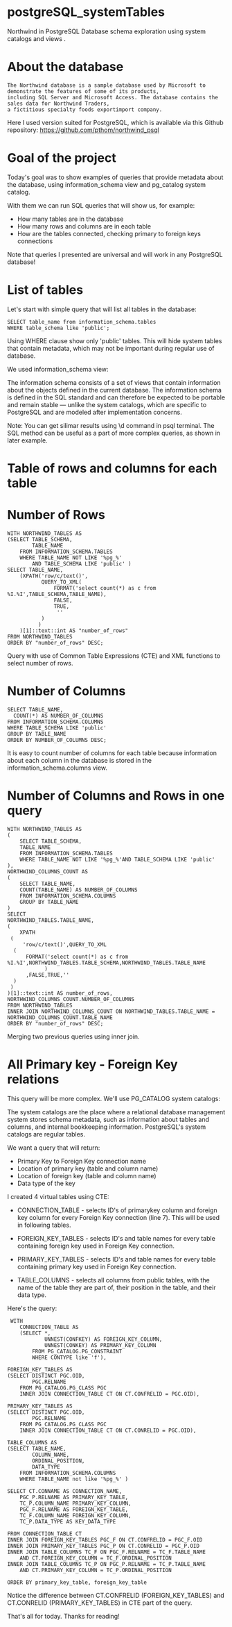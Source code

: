 # postgreSQL_systemTables
Northwind in PostgreSQL Database schema exploration using system catalogs and views .

# About the database

    The Northwind database is a sample database used by Microsoft to demonstrate the features of some of its products,
    including SQL Server and Microsoft Access. The database contains the sales data for Northwind Traders,
    a fictitious specialty foods exportimport company. 

Here I used version suited for PostgreSQL, which is available via this Github repository:
https://github.com/pthom/northwind_psql


# Goal of the project

Today's goal was to show examples of queries that provide metadata about the database, using information_schema view and pg_catalog system catalog.


With them we can run SQL queries that will show us, for example:

- How many tables are in the database
- How many rows and columns are in each table
- How are the tables connected, checking primary to foreign keys connections


Note that queries I presented are universal and will work in any PostgreSQL database!

# List of tables

Let's start with simple query that will list all tables in the database: 

    SELECT table_name from information_schema.tables
    WHERE table_schema like 'public';
Using WHERE clause show only 'public' tables. This will hide system tables that contain metadata, which may not be important during regular use of database.

 We used information_schema view:

The information schema consists of a set of views that contain information about the objects defined in the current database. The information schema is defined in the SQL standard and can therefore be expected to be portable and remain stable — unlike the system catalogs, which are specific to PostgreSQL and are modeled after implementation concerns. 

Note: You can get silimar results using \d command in psql terminal. The SQL method can be useful as a part of more complex queries, as shown in later example. 

# Table of rows and columns for each table
# Number of Rows 
    WITH NORTHWIND_TABLES AS
	(SELECT TABLE_SCHEMA,
			TABLE_NAME
		FROM INFORMATION_SCHEMA.TABLES
		WHERE TABLE_NAME NOT LIKE '%pg_%'
			AND TABLE_SCHEMA LIKE 'public' )
    SELECT TABLE_NAME,
    	(XPATH('row/c/text()',
    		   QUERY_TO_XML(
    			   FORMAT('select count(*) as c from %I.%I',TABLE_SCHEMA,TABLE_NAME),
    			   FALSE,
    			   TRUE,
    				''
    		   )
    		  )
    	)[1]::text::int AS "number_of_rows"
    FROM NORTHWIND_TABLES
    ORDER BY "number_of_rows" DESC;
Query with use of Common Table Expressions (CTE) and XML functions to select number of rows.

# Number of Columns

    SELECT TABLE_NAME,
      COUNT(*) AS NUMBER_OF_COLUMNS
    FROM INFORMATION_SCHEMA.COLUMNS
    WHERE TABLE_SCHEMA LIKE 'public'
    GROUP BY TABLE_NAME
    ORDER BY NUMBER_OF_COLUMNS DESC;
It is easy to count number of columns for each table because information about each column in the database is stored in the information_schema.columns view.

# Number of Columns and Rows in one query

    WITH NORTHWIND_TABLES AS
    (
    	SELECT TABLE_SCHEMA,
    	TABLE_NAME
    	FROM INFORMATION_SCHEMA.TABLES
    	WHERE TABLE_NAME NOT LIKE '%pg_%'AND TABLE_SCHEMA LIKE 'public'
    ),
    NORTHWIND_COLUMNS_COUNT AS
    (
    	SELECT TABLE_NAME,
    	COUNT(TABLE_NAME) AS NUMBER_OF_COLUMNS
    	FROM INFORMATION_SCHEMA.COLUMNS
    	GROUP BY TABLE_NAME
    )	
    SELECT
    NORTHWIND_TABLES.TABLE_NAME,
    (
    	XPATH
     (
    	 'row/c/text()',QUERY_TO_XML
      (
    	  FORMAT('select count(*) as c from %I.%I',NORTHWIND_TABLES.TABLE_SCHEMA,NORTHWIND_TABLES.TABLE_NAME
    			)
    	  ,FALSE,TRUE,''
      )
     )
    )[1]::text::int AS number_of_rows,
    NORTHWIND_COLUMNS_COUNT.NUMBER_OF_COLUMNS
    FROM NORTHWIND_TABLES
    INNER JOIN NORTHWIND_COLUMNS_COUNT ON NORTHWIND_TABLES.TABLE_NAME = NORTHWIND_COLUMNS_COUNT.TABLE_NAME
    ORDER BY "number_of_rows" DESC;
Merging two previous queries using inner join.

# All Primary key - Foreign Key relations

This query will be more complex. We'll use PG_CATALOG system catalogs:

The system catalogs are the place where a relational database management system stores schema metadata, such as information about tables and columns, and internal bookkeeping information. PostgreSQL's system catalogs are regular tables. 


We want a query that will return:

- Primary Key to Foreign Key connection name
- Location of primary key (table and column name)
- Location of foreign key (table and column name)
- Data type of the key


I created 4 virtual tables using CTE:

- CONNECTION_TABLE - selects ID's of primarykey column and foreign key column for every Foreign Key connection (line 7). This will be used in following tables.

- FOREIGN_KEY_TABLES - selects ID's and table names for every table containing foreign key used in Foreign Key connection.

- PRIMARY_KEY_TABLES - selects ID's and table names for every table containing primary key used in Foreign Key connection.

- TABLE_COLUMNS - selects all columns from public tables, with the name of the table they are part of, their position in the table, and their data type.


Here's the query:

     WITH
     	CONNECTION_TABLE AS
    	(SELECT *,
    			UNNEST(CONFKEY) AS FOREIGN_KEY_COLUMN,
    			UNNEST(CONKEY) AS PRIMARY_KEY_COLUMN
    		FROM PG_CATALOG.PG_CONSTRAINT
    		WHERE CONTYPE like 'f'),
  		
  	FOREIGN_KEY_TABLES AS
  	(SELECT DISTINCT PGC.OID,
  			PGC.RELNAME
  		FROM PG_CATALOG.PG_CLASS PGC
  		INNER JOIN CONNECTION_TABLE CT ON CT.CONFRELID = PGC.OID),
  		
  	PRIMARY_KEY_TABLES AS
  	(SELECT DISTINCT PGC.OID,
  			PGC.RELNAME
  		FROM PG_CATALOG.PG_CLASS PGC
  		INNER JOIN CONNECTION_TABLE CT ON CT.CONRELID = PGC.OID),
  		
  	TABLE_COLUMNS AS
  	(SELECT TABLE_NAME,
  			COLUMN_NAME,
  			ORDINAL_POSITION,
  			DATA_TYPE
  		FROM INFORMATION_SCHEMA.COLUMNS
  		WHERE TABLE_NAME not like '%pg_%' )
		
    SELECT CT.CONNAME AS CONNECTION_NAME,
    	PGC_P.RELNAME AS PRIMARY_KEY_TABLE,
    	TC_P.COLUMN_NAME PRIMARY_KEY_COLUMN,
    	PGC_F.RELNAME AS FOREIGN_KEY_TABLE,
    	TC_F.COLUMN_NAME FOREIGN_KEY_COLUMN,
    	TC_P.DATA_TYPE AS KEY_DATA_TYPE
    	
    FROM CONNECTION_TABLE CT
    INNER JOIN FOREIGN_KEY_TABLES PGC_F ON CT.CONFRELID = PGC_F.OID
    INNER JOIN PRIMARY_KEY_TABLES PGC_P ON CT.CONRELID = PGC_P.OID
    INNER JOIN TABLE_COLUMNS TC_F ON PGC_F.RELNAME = TC_F.TABLE_NAME
    	AND CT.FOREIGN_KEY_COLUMN = TC_F.ORDINAL_POSITION
    INNER JOIN TABLE_COLUMNS TC_P ON PGC_P.RELNAME = TC_P.TABLE_NAME
    	AND CT.PRIMARY_KEY_COLUMN = TC_P.ORDINAL_POSITION
    
    ORDER BY primary_key_table, foreign_key_table
Notice the difference between CT.CONFRELID (FOREIGN_KEY_TABLES) and CT.CONRELID (PRIMARY_KEY_TABLES) in CTE part of the query.

That's all for today. Thanks for reading!
